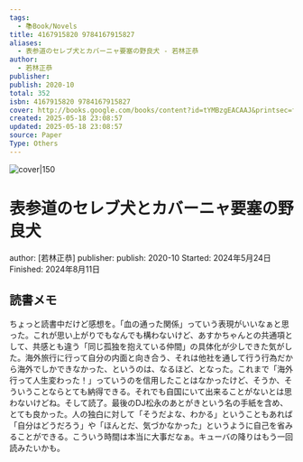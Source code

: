 ```yaml
---
tags:
  - 📚Book/Novels
title: 4167915820 9784167915827
aliases:
  - 表参道のセレブ犬とカバーニャ要塞の野良犬 - 若林正恭
author:
  - 若林正恭
publisher: 
publish: 2020-10
total: 352
isbn: 4167915820 9784167915827
cover: http://books.google.com/books/content?id=tYMBzgEACAAJ&printsec=frontcover&img=1&zoom=1&source=gbs_api
created: 2025-05-18 23:08:57
updated: 2025-05-18 23:08:57
source: Paper
Type: Others
---
```

![cover|150](http://books.google.com/books/content?id=tYMBzgEACAAJ&printsec=frontcover&img=1&zoom=1&source=gbs_api)
# 表参道のセレブ犬とカバーニャ要塞の野良犬
author: [若林正恭]
publisher: 
publish: 2020-10
Started: 2024年5月24日
Finished: 2024年8月11日
## 読書メモ
ちょっと読書中だけど感想を。「血の通った関係」っていう表現がいいなぁと思った。これが思い上がりでもなんでも構わないけど、あすかちゃんとの共通項として、共感とも違う「同じ孤独を抱えている仲間」の具体化が少しできた気がした。海外旅行に行って自分の内面と向き合う、それは他社を通して行う行為だから海外でしかできなかった、というのは、なるほど、となった。これまで「海外行って人生変わった！」っていうのを信用したことはなかったけど、そうか、そういうことならとても納得できる。それでも自国にいて出来ることがないとは思わないけどね。そして読了。最後のDJ松永のあとがきという名の手紙を含め、とても良かった。人の独白に対して「そうだよな、わかる」ということもあれば「自分はどうだろう」や「ほんとだ、気づかなかった」というように自己を省みることができる。こういう時間は本当に大事だなぁ。キューバの降りはもう一回読みたいかも。